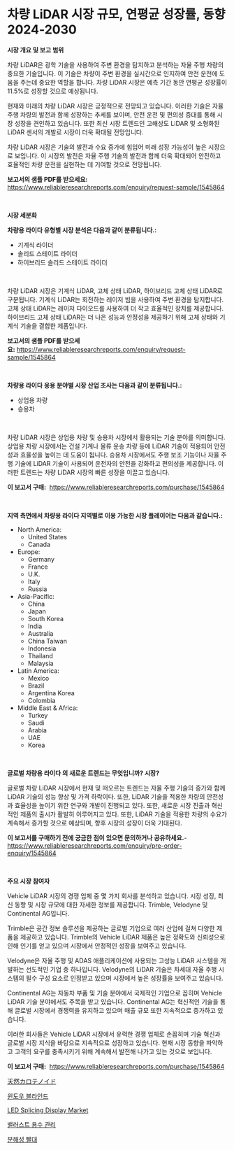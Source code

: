 <p><h1>차량 LiDAR 시장 규모, 연평균 성장률, 동향 2024-2030</h1></p><p><strong>시장 개요 및 보고 범위</strong></p>
<p><p>차량 LiDAR은 광학 기술을 사용하여 주변 환경을 탐지하고 분석하는 자율 주행 차량의 중요한 기술입니다. 이 기술은 차량이 주변 환경을 실시간으로 인지하여 안전 운전에 도움을 주는데 중요한 역할을 합니다. 차량 LiDAR 시장은 예측 기간 동안 연평균 성장률이 11.5%로 성장할 것으로 예상됩니다.</p><p>현재와 미래의 차량 LiDAR 시장은 긍정적으로 전망되고 있습니다. 이러한 기술은 자율 주행 차량의 발전과 함께 성장하는 추세를 보이며, 안전 운전 및 편의성 증대를 통해 시장 성장을 견인하고 있습니다. 또한 최신 시장 트렌드인 고해상도 LiDAR 및 소형화된 LiDAR 센서의 개발로 시장이 더욱 확대될 전망입니다.</p><p>차량 LiDAR 시장은 기술의 발전과 수요 증가에 힘입어 미래 성장 가능성이 높은 시장으로 보입니다. 이 시장의 발전은 자율 주행 기술의 발전과 함께 더욱 확대되어 안전하고 효율적인 차량 운전을 실현하는 데 기여할 것으로 전망됩니다.</p></p>
<p><strong>보고서의 샘플 PDF를 받으세요:</strong> <a href="https://www.reliableresearchreports.com/enquiry/request-sample/1545864">https://www.reliableresearchreports.com/enquiry/request-sample/1545864</a></p>
<p>&nbsp;</p>
<p><strong>시장 세분화</strong></p>
<p><strong>차량용 라이다 유형별 시장 분석은 다음과 같이 분류됩니다.:</strong></p>
<p><ul><li>기계식 라이더</li><li>솔리드 스테이트 라이더</li><li>하이브리드 솔리드 스테이트 라이더</li></ul></p>
<p>&nbsp;</p>
<p><p>차량 LiDAR 시장은 기계식 LiDAR, 고체 상태 LiDAR, 하이브리드 고체 상태 LiDAR로 구분됩니다. 기계식 LiDAR는 회전하는 레이저 빔을 사용하여 주변 환경을 탐지합니다. 고체 상태 LiDAR는 레이저 다이오드를 사용하여 더 작고 효율적인 장치를 제공합니다. 하이브리드 고체 상태 LiDAR는 더 나은 성능과 안정성을 제공하기 위해 고체 상태와 기계식 기술을 결합한 제품입니다.</p></p>
<p><strong>보고서의 샘플 PDF를 받으세요:</strong>&nbsp;<a href="https://www.reliableresearchreports.com/enquiry/request-sample/1545864">https://www.reliableresearchreports.com/enquiry/request-sample/1545864</a></p>
<p>&nbsp;</p>
<p><strong> 차량용 라이다 응용 분야별 시장 산업 조사는 다음과 같이 분류됩니다.:</strong></p>
<p><ul><li>상업용 차량</li><li>승용차</li></ul></p>
<p>&nbsp;</p>
<p><p>차량 LiDAR 시장은 상업용 차량 및 승용차 시장에서 활용되는 기술 분야를 의미합니다. 상업용 차량 시장에서는 건설 기계나 물류 운송 차량 등에 LiDAR 기술이 적용되어 안전성과 효율성을 높이는 데 도움이 됩니다. 승용차 시장에서도 주행 보조 기능이나 자율 주행 기술에 LiDAR 기술이 사용되어 운전자의 안전을 강화하고 편의성을 제공합니다. 이러한 트렌드는 차량 LiDAR 시장의 빠른 성장을 이끌고 있습니다.</p></p>
<p><strong>이 보고서 구매:</strong>&nbsp; <a href="https://www.reliableresearchreports.com/purchase/1545864">https://www.reliableresearchreports.com/purchase/1545864</a></p>
<p>&nbsp;</p>
<p><strong>지역 측면에서 차량용 라이다 지역별로 이용 가능한 시장 플레이어는 다음과 같습니다.:</strong></p>
<p><ul>
    <li>
        North America:
        <ul>
            <li>United States</li>
            <li>Canada</li>
        </ul>
    </li>
    <li>
        Europe:
        <ul>
            <li>Germany</li>
            <li>France</li>
            <li>U.K.</li>
            <li>Italy</li>
            <li>Russia</li>
        </ul>
    </li>
    <li>
        Asia-Pacific:
        <ul>
            <li>China</li>
            <li>Japan</li>
            <li>South Korea</li>
            <li>India</li>
            <li>Australia</li>
            <li>China Taiwan</li>
            <li>Indonesia</li>
            <li>Thailand</li>
            <li>Malaysia</li>
        </ul>
    </li>
    <li>
        Latin America:
        <ul>
            <li>Mexico</li>
            <li>Brazil</li>
            <li>Argentina Korea</li>
            <li>Colombia</li>
        </ul>
    </li>
    <li>
        Middle East & Africa:
        <ul>
            <li>Turkey</li>
            <li>Saudi</li>
            <li>Arabia</li>
            <li>UAE</li>
            <li>Korea</li>
        </ul>
    </li>
    </ul></p>
<p>&nbsp;</p>
<p><strong>글로벌 차량용 라이다 의 새로운 트렌드는 무엇입니까? 시장?</strong></p>
<p><p>글로벌 차량 LiDAR 시장에서 현재 및 떠오르는 트렌드는 자율 주행 기술의 증가와 함께 LiDAR 기술의 성능 향상 및 가격 하락이다. 또한, LiDAR 기술을 적용한 차량의 안전성과 효율성을 높이기 위한 연구와 개발이 진행되고 있다. 또한, 새로운 시장 진출과 혁신적인 제품의 출시가 활발히 이루어지고 있다. 또한, LiDAR 기술을 적용한 차량의 수요가 계속해서 증가할 것으로 예상되며, 향후 시장의 성장이 더욱 기대된다.</p></p>
<p><strong>이 보고서를 구매하기 전에 궁금한 점이 있으면 문의하거나 공유하세요.</strong>- <a href="https://www.reliableresearchreports.com/enquiry/pre-order-enquiry/1545864">https://www.reliableresearchreports.com/enquiry/pre-order-enquiry/1545864</a></p>
<p>&nbsp;</p>
<p><strong>주요 시장 참여자</strong></p>
<p><p>Vehicle LiDAR 시장의 경쟁 업체 중 몇 가지 회사를 분석하고 있습니다. 시장 성장, 최신 동향 및 시장 규모에 대한 자세한 정보를 제공합니다. Trimble, Velodyne 및 Continental AG입니다.</p><p>Trimble은 공간 정보 솔루션을 제공하는 글로벌 기업으로 여러 산업에 걸쳐 다양한 제품을 제공하고 있습니다. Trimble의 Vehicle LiDAR 제품은 높은 정확도와 신뢰성으로 인해 인기를 얻고 있으며 시장에서 안정적인 성장을 보여주고 있습니다.</p><p>Velodyne은 자율 주행 및 ADAS 애플리케이션에 사용되는 고성능 LiDAR 시스템을 개발하는 선도적인 기업 중 하나입니다. Velodyne의 LiDAR 기술은 차세대 자율 주행 시스템의 필수 구성 요소로 인정받고 있으며 시장에서 높은 성장률을 보여주고 있습니다.</p><p>Continental AG는 자동차 부품 및 기술 분야에서 국제적인 기업으로 꼽히며 Vehicle LiDAR 기술 분야에서도 주목을 받고 있습니다. Continental AG는 혁신적인 기술을 통해 글로벌 시장에서 경쟁력을 유지하고 있으며 매출 규모 또한 지속적으로 증가하고 있습니다.</p><p>이러한 회사들은 Vehicle LiDAR 시장에서 유력한 경쟁 업체로 손꼽히며 기술 혁신과 글로벌 시장 지식을 바탕으로 지속적으로 성장하고 있습니다. 현재 시장 동향을 파악하고 고객의 요구를 충족시키기 위해 계속해서 발전해 나가고 있는 것으로 보입니다.</p></p>
<p><strong>이 보고서 구매:</strong>&nbsp;&nbsp;<a href="https://www.reliableresearchreports.com/purchase/1545864">https://www.reliableresearchreports.com/purchase/1545864</a></p>
<p><p><a href="https://medium.com/@jamiebertrgnaum3545/%E5%A4%A9%E7%84%B6%E3%82%AB%E3%83%AD%E3%83%86%E3%83%8E%E3%82%A4%E3%83%89%E5%B8%82%E5%A0%B4-%E7%A8%AE%E9%A1%9E-%E7%94%A8%E9%80%94-%E5%9C%B0%E7%90%86%E3%81%AB%E3%82%88%E3%82%8B%E5%8C%85%E6%8B%AC%E7%9A%84%E8%A9%95%E4%BE%A1-a814b9cfdc2f">天然カロテノイド</a></p><p><a href="https://medium.com/@robertojones8678/%EC%B0%BD%EB%AC%B8-%EB%B8%94%EB%9D%BC%EC%9D%B8%EB%93%9C-%EC%8B%9C%EC%9E%A5-%EC%8B%9C%EC%9E%A5-cagr-%EC%8B%9C%EC%9E%A5-%ED%8A%B8%EB%A0%8C%EB%93%9C-%EB%B0%8F-%EC%84%B1%EC%9E%A5-%EC%A0%84%EB%9E%B5%EC%97%90-%EB%8C%80%ED%95%9C-%ED%86%B5%EC%B0%B0%EB%A0%A5-0742e57293ec">윈도우 블라인드</a></p><p><a href="https://github.com/marloy8/Market-Research-Report-List-3/blob/main/led-splicing-display-market.md">LED Splicing Display Market</a></p><p><a href="https://medium.com/@carlosdytouglas8907667/%EB%B0%B8%EB%9F%AC%EC%8A%A4%ED%8A%B8-%EC%9B%8C%ED%84%B0-%EB%A7%A4%EB%8B%88%EC%A7%80%EB%A8%BC%ED%8A%B8-%EC%8B%9C%EC%9E%A5-%EB%B3%B4%EA%B3%A0%EC%84%9C%EB%8A%94-%EC%9D%B4-%EC%8B%9C%EC%9E%A5%EC%9D%98-%EC%B5%9C%EC%8B%A0-%ED%8A%B8%EB%A0%8C%EB%93%9C%EC%99%80-%EC%84%B1%EC%9E%A5-%EA%B8%B0%ED%9A%8C%EB%A5%BC-%EB%B3%B4%EC%97%AC-%EC%A4%8D%EB%8B%88%EB%8B%A4-eceba0807585">밸러스트 용수 관리</a></p><p><a href="https://github.com/WilburKihn5676/Market-Research-Report-List-1/blob/main/688576813173.md">분해성 빨대</a></p></p>
